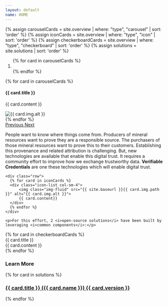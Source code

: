 ```yaml
---
layout: default
name: HOME
---
```

{% assign carouselCards = site.overview | where: "type", "carousel" | sort: 'order' %}
{% assign iconCards = site.overview | where: "type", "icon" | sort: 'order' %}
{% assign checkerboardCards = site.overview | where: "type", "checkerboard" | sort: 'order' %}
{% assign solutions = site.solutions | sort: 'order' %}

<div class="container">
  <div id="overviewCarousel" class="carousel slide" data-ride="carousel">
    <ol class="carousel-indicators">
      {% for card in carouselCards %}
        <li data-target="#overviewCarousel" data-slide-to="{{ forloop.index | minus: 1 }}" class="{% if forloop.index == 1 %} active{% endif %}"></li>
      {% endfor %}
    </ol>
    <div class="carousel-inner">
      {% for card in carouselCards %}
      <div class="carousel-item {% if forloop.index == 1 %} active{% endif %}">
        <div class="row">
          <div class="col-sm-5 carousel-card-text">
            <h4 class="carousel-card-header">{{ card.title }}</h4>
            <p>{{ card.content }}</p>
          </div>
          <div class="col-sm-7">
            <img class="img-fluid" src="{{ site.baseurl }}{{ card.img.path }}" alt="{{ card.img.alt }}">
          </div>
        </div>
      </div>
      {% endfor %}
    </div>
    <a class="carousel-control-prev" href="#overviewCarousel" role="button" data-slide="prev">
      <span class="carousel-control-prev-icon" aria-hidden="true"></span>
      <span class="sr-only">Previous</span>
    </a>
    <a class="carousel-control-next" href="#overviewCarousel" role="button" data-slide="next">
      <span class="carousel-control-next-icon" aria-hidden="true"></span>
      <span class="sr-only">Next</span>
    </a>
  </div>

  <div class="mb-3 mt-5 px-5">
    <p>People want to know where things come from. Producers of mineral resources want to prove they are a responsible source. The purchasers of those mineral resources want to prove this to their customers. Establishing this provenance and related attribution is challenging. But, new technologies are available that enable this digital trust. It requires a community effort to improve how we exchange trustworthy data. <b>Verifiable Credentials</b> are one these technologies which will enable digital trust.</p>
    
    <div class="row">
      {% for card in iconCards %}
      <div class="icon-list col-sm-4">
          <img class="img-fluid" src="{{ site.baseurl }}{{ card.img.path }}" alt="{{ card.img.alt }}">
          {{ card.content}}
      </div>
      {% endfor %}
    </div>

    <p>For this effort, 2 <i>open-source solutions</i> have been built by leveraging <i>common components</i>:</p>
  </div>
  <div class="checkerboard mb-5">
    {% for card in checkerboardCards %}
    <div class="row">
      <div class="col-sm-4 check-title d-flex justify-content-center align-items-center">
          {{ card.title }}
      </div>
      <div class="col-sm-8 check-content">
          {{ card.content }}
      </div>
    </div>
    {% endfor %}
  </div>
  <div class="text-center my-5">
    <h3 class="title-text"><strong>Learn More</strong></h3>
  </div>
  <div class="mb-5 service-card-list">
    <div class="row">
      {% for card in solutions %}
      <div class="col-md-6">
        <a class="linked-card" href="{{ site.baseurl }}{{ card.url }}.html">
          <div class="card">
            <div class="card-body">
              <div class="row">
                <div class="col-10 col-xl-11">
                  <h3 class="card-title">{{ card.title }} ({{ card.name }}) {{ card.version }}</h3>
                </div>
                <div class="col-2 col-xl-1 text-right">
                  <i class="fa fa-lg fa-arrow-circle-right"></i>
                </div>
              </div>
            </div>
          </div>
        </a>
      </div>
      {% endfor %}
    </div>
  </div>
</div>
